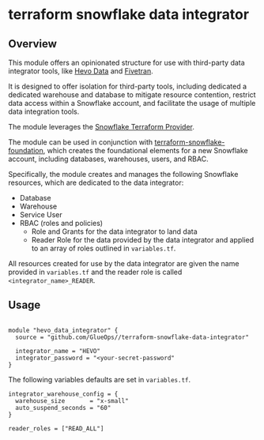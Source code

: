 # terraform snowflake data integrator

## Overview

This module offers an opinionated structure for use with third-party data integrator tools, like [Hevo Data](https://hevodata.com/) and [Fivetran](https://www.fivetran.com/).

It is designed to offer isolation for third-party tools, including dedicated a dedicated warehouse and database to mitigate resource contention, restrict data access within a Snowflake account, and facilitate the usage of multiple data integration tools.

The module leverages the [Snowflake Terraform Provider](https://registry.terraform.io/providers/Snowflake-Labs/snowflake/latest).

The module can be used in conjunction with [terraform-snowflake-foundation](https://github.com/GlueOps/terraform-snowflake-foundation), which creates the foundational elements for a new Snowflake account, including databases, warehouses, users, and RBAC.

Specifically, the module creates and manages the following Snowflake resources, which are dedicated to the data integrator:
 * Database
 * Warehouse
 * Service User
 * RBAC (roles and policies)
   * Role and Grants for the data integrator to land data
   * Reader Role for the data provided by the data integrator and applied to an array of roles outlined in `variables.tf`.

All resources created for use by the data integrator are given the name provided in `variables.tf` and the reader role is called `<integrator_name>_READER`.

## Usage

```hcl

module "hevo_data_integrator" {
  source = "github.com/GlueOps//terraform-snowflake-data-integrator"

  integrator_name = "HEVO"
  integrator_password = "<your-secret-password"
}
```

The following variables defaults are set in `variables.tf`.

```hcl
integrator_warehouse_config = {
  warehouse_size       = "x-small"
  auto_suspend_seconds = "60"
}

reader_roles = ["READ_ALL"]
```